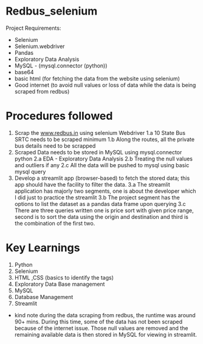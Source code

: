# Redbus_selenium

Project Requirements:

* Selenium
* Selenium.webdriver
* Pandas
* Exploratory Data Analysis
* MySQL - (mysql.connector (python))
* base64
* basic html (for fetching the data from the website using selenium)
* Good internet (to avoid null values or loss of data while the data is being scraped from redbus)

# Procedures followed
1. Scrap the www.redbus.in using selenium Webdriver
  1.a 10 State Bus SRTC needs to be scraped minimum
  1.b Along the routes, all the private bus details need to be scrapped
2. Scraped Data needs to be stored in MySQL using mysql.connector python
  2.a EDA - Exploratory Data Analysis
  2.b Treating the null values and outliers if any
  2.c All the data will be pushed to mysql using basic mysql query
3. Develop a streamlit app (browser-based) to fetch the stored data; this app should have the facility to filter the data. 
  3.a The streamlit application has majorly two segments, one is about the developer which I did just to practice the streamlit
  3.b The project segment has the options to list the dataset as a pandas data frame upon querying
  3.c There are three queries written one is price sort with given price range, second is to sort the data using the origin and destination and third is the combination of the first two.

# Key Learnings
1. Python
2. Selenium
3. HTML ,CSS (basics to identify the tags)
4. Exploratory Data Base management 
5. MySQL
6. Database Management
7. Streamlit

* kind note
during the data scraping from redbus, the runtime was around 90+ mins. During this time, some of the data has not been scraped because of the internet issue. Those null values are removed and the remaining available data is then stored in MySQL for viewing in streamlit.